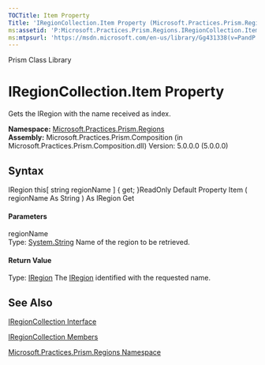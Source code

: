 ```yaml
---
TOCTitle: Item Property
Title: 'IRegionCollection.Item Property (Microsoft.Practices.Prism.Regions)'
ms:assetid: 'P:Microsoft.Practices.Prism.Regions.IRegionCollection.Item(System.String)'
ms:mtpsurl: 'https://msdn.microsoft.com/en-us/library/Gg431338(v=PandP.50)'
---
```


Prism Class Library

IRegionCollection.Item Property
===================================

Gets the IRegion with the name received as index.

**Namespace:** [Microsoft.Practices.Prism.Regions](https://msdn.microsoft.com/n:microsoft.practices.prism.regions)
**Assembly:** Microsoft.Practices.Prism.Composition (in Microsoft.Practices.Prism.Composition.dll) Version: 5.0.0.0 (5.0.0.0)

## Syntax


<span id="syntaxToggle"></span>IRegion this[ string regionName \] { get; }ReadOnly Default Property Item ( regionName As String ) As IRegion Get
#### Parameters

regionName  
Type: [System.String](http://msdn2.microsoft.com/en-us/library/s1wwdcbf)
Name of the region to be retrieved.

#### Return Value

Type: [IRegion](https://msdn.microsoft.com/t:microsoft.practices.prism.regions.iregion)
The [IRegion](https://msdn.microsoft.com/t:microsoft.practices.prism.regions.iregion) identified with the requested name.

See Also
--------


[IRegionCollection Interface](https://msdn.microsoft.com/t:microsoft.practices.prism.regions.iregioncollection)

[IRegionCollection Members](https://msdn.microsoft.com/allmembers.t:microsoft.practices.prism.regions.iregioncollection)

[Microsoft.Practices.Prism.Regions Namespace](https://msdn.microsoft.com/n:microsoft.practices.prism.regions)

